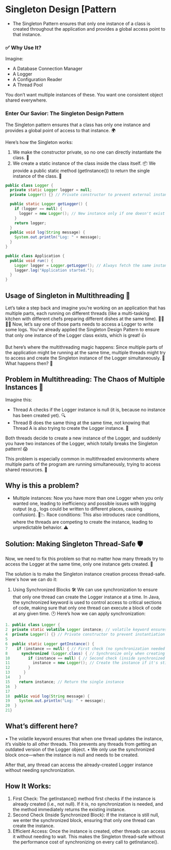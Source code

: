 # Singleton Design [Pattern
- The Singleton Pattern ensures that only one instance of a class is created throughout the application and provides a global access point to that instance.
### ✅ Why Use It?
Imagine:
- A Database Connection Manager
- A Logger
- A Configuration Reader
- A Thread Pool

You don’t want multiple instances of these. You want one consistent object shared everywhere.



### Enter Our Savior: The Singleton Design Pattern

The Singleton pattern ensures that a class has only one instance and provides a global point of access to that instance. 🌍

Here’s how the Singleton works:
1. We make the constructor private, so no one can directly instantiate the class. 🚫
2. We create a static instance of the class inside the class itself. 📦
   We provide a public static method (getInstance()) to return the single instance of the class. 🔄

```Java
public class Logger {
  private static Logger logger = null;
  private Logger() {} // Private constructor to prevent external instantiation

  public static Logger getLogger() {
    if (logger == null) {
      logger = new Logger(); // New instance only if one doesn't exist
    }
    return logger;
  }
  public void log(String message) {
    System.out.println("Log: " + message);
  }
}

public class Application {
  public void run() {
    Logger logger = Logger.getLogger(); // Always fetch the same instance
    logger.log("Application started.");
  }
}
```





## Usage of Singleton in Multithreading 🧵
Let’s take a step back and imagine you’re working on an application that has multiple parts, each running on different threads (like a multi-tasking kitchen with different chefs preparing different dishes at the same time). 👨‍🍳👩‍🍳 Now, let’s say one of those parts needs to access a Logger to write some logs. You’ve already applied the Singleton Design Pattern to ensure that only one instance of the Logger class exists, which is great! 👍

But here’s where the multithreading magic happens: Since multiple parts of the application might be running at the same time, multiple threads might try to access and create the Singleton instance of the Logger simultaneously. 😬
What happens then? 🤯

## Problem in Multithreading: The Chaos of Multiple Instances 🤯
Imagine this:
- Thread A checks if the Logger instance is null (it is, because no instance has been created yet). 🔍
- Thread B does the same thing at the same time, not knowing that Thread A is also trying to create the Logger instance. 🚨

Both threads decide to create a new instance of the Logger, and suddenly you have two instances of the Logger, which totally breaks the Singleton pattern! 😱

This problem is especially common in multithreaded environments where multiple parts of the program are running simultaneously, trying to access shared resources. 🧩

## Why is this a problem?
- Multiple instances: Now you have more than one Logger when you only wanted one, leading to inefficiency and possible issues with logging output (e.g., logs could be written to different places, causing confusion). 🔄📉
Race conditions: This also introduces race conditions, where the threads are competing to create the instance, leading to unpredictable behavior. ⚠️

## Solution: Making Singleton Thread-Safe 🛡️
Now, we need to fix this problem so that no matter how many threads try to access the Logger at the same time, only one instance gets created. 🔑

The solution is to make the Singleton instance creation process thread-safe. Here's how we can do it:
1. Using Synchronized Blocks 🛠️
   We can use synchronization to ensure that only one thread can create the Logger instance at a time. In Java, the synchronized keyword is used to control access to critical sections of code, making sure that only one thread can execute a block of code at any given time. 🕐
   Here’s how we can apply synchronization:
```Java
1. public class Logger {
2  private static volatile Logger instance; // volatile keyword ensures visibility across threads
4  private Logger() {} // Private constructor to prevent instantiation
5
6  public static Logger getInstance() {
7    if (instance == null) { // First check (no synchronization needed here)
8      synchronized (Logger.class) { // Synchronize only when creating the instance
10        if (instance == null) { // Second check (inside synchronized block)
11          instance = new Logger(); // Create the instance if it's still null
12        }
13      }
14    }
15    return instance; // Return the single instance
16  }
17
18  public void log(String message) {
19    System.out.println("Log: " + message);
20  }
21}
```

## What’s different here?
• The volatile keyword ensures that when one thread updates the instance, it’s visible to all other threads. This prevents any threads from getting an outdated version of the Logger object.
• We only use the synchronized block once—when the instance is null and needs to be created.

After that, any thread can access the already-created Logger instance without needing
synchronization.

## How It Works:
1. First Check: The getInstance() method first checks if the instance is already created (i.e., not null). If it is, no synchronization is needed, and the method immediately returns the existing instance.
2. Second Check (Inside Synchronized Block): If the instance is still null, we enter the synchronized block, ensuring that only one thread can create the instance.
3. Efficient Access: Once the instance is created, other threads can access it without needing to wait.
   This makes the Singleton thread-safe without the performance cost of synchronizing on every call to getInstance().
   ‍

